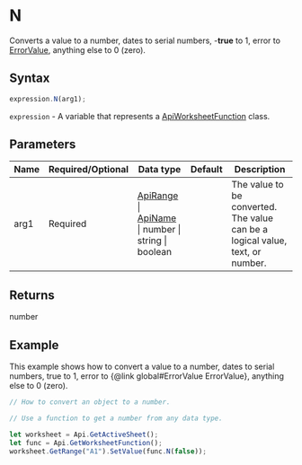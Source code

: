 # N

Converts a value to a number, dates to serial numbers, -**true** to 1, error to [ErrorValue](../../Enumeration/ErrorValue.md), anything else to 0 (zero).

## Syntax

```javascript
expression.N(arg1);
```

`expression` - A variable that represents a [ApiWorksheetFunction](../ApiWorksheetFunction.md) class.

## Parameters

| **Name** | **Required/Optional** | **Data type** | **Default** | **Description** |
| ------------- | ------------- | ------------- | ------------- | ------------- |
| arg1 | Required | [ApiRange](../../ApiRange/ApiRange.md) \| [ApiName](../../ApiName/ApiName.md) \| number \| string \| boolean |  | The value to be converted. The value can be a logical value, text, or number. |

## Returns

number

## Example

This example shows how to convert a value to a number, dates to serial numbers, true to 1, error to &#123;@link global#ErrorValue ErrorValue&#125;, anything else to 0 (zero).

```javascript editor-xlsx
// How to convert an object to a number.

// Use a function to get a number from any data type.

let worksheet = Api.GetActiveSheet();
let func = Api.GetWorksheetFunction();
worksheet.GetRange("A1").SetValue(func.N(false));
```
